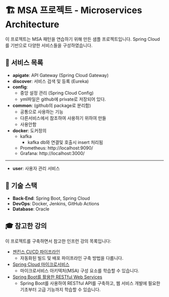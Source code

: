 # 🏗️ MSA 프로젝트 - Microservices Architecture
이 프로젝트는 MSA 패턴을 연습하기 위해 만든 샘플 프로젝트입니다. Spring Cloud를 기반으로 다양한 서비스들을 구성하였습니다.

## 📜 서비스 목록
- **apigate**: API Gateway (Spring Cloud Gateway)
- **discover**: 서비스 검색 및 등록 (Eureka)
- **config**: 
  - 중앙 설정 관리 (Spring Cloud Config)
  - yml파일은 github에 private로 저장되어 있다.
- **common**: (github의 package로 분리함)
  - 공통으로 사용하는 기능 
  - 다른서비스에서 참조하여 사용하기 위하여 만들
  - 사용안함
- **docker**: 도커정의
  - kafka
    - kafka db와 연결및 호출시 insert 처리됨
  - Prometheus: http://localhost:9090/
  - Grafana: http://localhost:3000/
---
- **user**: 사용자 관리 서비스


## 🔧 기술 스택
- **Back-End**: Spring Boot, Spring Cloud
- **DevOps**: Docker, Jenkins, GitHub Actions
- **Database**: Oracle

## 🎓 참고한 강의
이 프로젝트를 구축하면서 참고한 인프런 강의 목록입니다:
- [젠킨스 CI/CD 파이프라인](https://www.inflearn.com/course/%EC%A0%A0%ED%82%A8%EC%8A%A4-ci-cd-%ED%8C%8C%EC%9D%B4%ED%94%84%EB%9D%BC%EC%9D%B8) 
  - 자동화된 빌드 및 배포 파이프라인 구축 방법을 다룹니다.
- [Spring Cloud 마이크로서비스](https://www.inflearn.com/course/%EC%8A%A4%ED%94%84%EB%A7%81-%ED%81%B4%EB%9D%BC%EC%9A%B0%EB%93%9C-%EB%A7%88%EC%9D%B4%ED%81%AC%EB%A1%9C%EC%84%9C%EB%B9%84%EC%8A%A4) 
  - 마이크로서비스 아키텍처(MSA) 구성 요소를 학습할 수 있습니다.
- [Spring Boot를 활용한 RESTful Web Services](https://www.inflearn.com/course/spring-boot-restful-web-services) 
  - Spring Boot를 사용하여 RESTful API를 구축하고, 웹 서비스 개발에 필요한 기초부터 고급 기능까지 학습할 수 있습니다.
